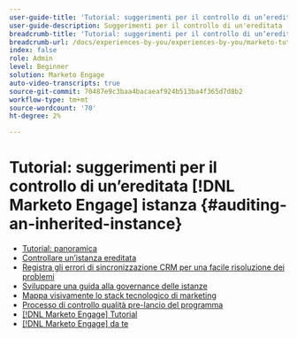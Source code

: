 ```yaml
---
user-guide-title: 'Tutorial: suggerimenti per il controllo di un’ereditata [!DNL Marketo Engage] istanza '
user-guide-description: Suggerimenti per il controllo di un'ereditata [!DNL Marketo Engage] istanza
breadcrumb-title: 'Tutorial: suggerimenti per il controllo di un’ereditata [!DNL Marketo Engage] istanza '
breadcrumb-url: /docs/experiences-by-you/experiences-by-you/marketo-tutorial-inherited-instance/overview.html
index: false
role: Admin
level: Beginner
solution: Marketo Engage
auto-video-transcripts: true
source-git-commit: 70487e9c3baa4bacaeaf924b513ba4f365d7d8b2
workflow-type: tm+mt
source-wordcount: '70'
ht-degree: 2%

---
```



# Tutorial: suggerimenti per il controllo di un’ereditata [!DNL Marketo Engage] istanza {#auditing-an-inherited-instance}

+ [Tutorial: panoramica](/help/marketo-tutorial-inherited-instance/overview.md)
+ [Controllare un’istanza ereditata](/help/marketo-tutorial-inherited-instance/audit-an-inherted-instance.md)
+ [Registra gli errori di sincronizzazione CRM per una facile risoluzione dei problemi](/help/marketo-tutorial-inherited-instance/log-crm-sync-errors-for-easy-troubleshooting.md)
+ [Sviluppare una guida alla governance delle istanze](/help/marketo-tutorial-inherited-instance/develop-an-instance-governance-guide.md)
+ [Mappa visivamente lo stack tecnologico di marketing](/help/marketo-tutorial-inherited-instance/create-a-visual-data-flow-diagram.md)
+ [Processo di controllo qualità pre-lancio del programma](/help/marketo-tutorial-inherited-instance/essential-program-pre-launch-qa.md)
+ [[!DNL Marketo Engage] Tutorial](https://experienceleague.adobe.com/docs/marketo-learn/tutorials/overview.html?lang=it)
+ [[!DNL Marketo Engage] da te](https://experienceleague.adobe.com/en/docs/experiences-by-you/experiences-by-you/marketo-engage/overview)

